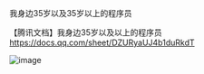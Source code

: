 我身边35岁以及35岁以上的程序员

【腾讯文档】我身边35岁以及以上的程序员
https://docs.qq.com/sheet/DZURyaUJ4b1duRkdT

![image](https://user-images.githubusercontent.com/28300167/141725894-6279d330-88db-4628-a0df-7d50fbbc3a5a.png)
